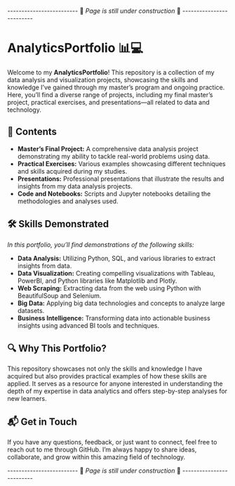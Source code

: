 ------------------------- 🚧 *Page is still under construction* 🚧 -------------------------

# AnalyticsPortfolio 📊💻
Welcome to my **AnalyticsPortfolio**! This repository is a collection of my data analysis and visualization projects, showcasing the skills and knowledge I’ve gained through my master’s program and ongoing practice. Here, you’ll find a diverse range of projects, including my final master’s project, practical exercises, and presentations—all related to data and technology.

## 📁 Contents
- **Master’s Final Project:** A comprehensive data analysis project demonstrating my ability to tackle real-world problems using data.
- **Practical Exercises:** Various examples showcasing different techniques and skills acquired during my studies.
- **Presentations:** Professional presentations that illustrate the results and insights from my data analysis projects.
- **Code and Notebooks:** Scripts and Jupyter notebooks detailing the methodologies and analyses used.

## 🛠 Skills Demonstrated
*In this portfolio, you’ll find demonstrations of the following skills:*
- **Data Analysis:** Utilizing Python, SQL, and various libraries to extract insights from data.
- **Data Visualization:** Creating compelling visualizations with Tableau, PowerBI, and Python libraries like Matplotlib and Plotly.
- **Web Scraping:** Extracting data from the web using Python with BeautifulSoup and Selenium.
- **Big Data:** Applying big data technologies and concepts to analyze large datasets.
- **Business Intelligence:** Transforming data into actionable business insights using advanced BI tools and techniques.

## 🔍 Why This Portfolio?
This repository showcases not only the skills and knowledge I have acquired but also provides practical examples of how these skills are applied. It serves as a resource for anyone interested in understanding the depth of my expertise in data analytics and offers step-by-step analyses for new learners.

## 📬 Get in Touch
If you have any questions, feedback, or just want to connect, feel free to reach out to me through GitHub. I’m always happy to share ideas, collaborate, and grow within this amazing field of technology.

------------------------- 🚧 *Page is still under construction* 🚧 -------------------------
